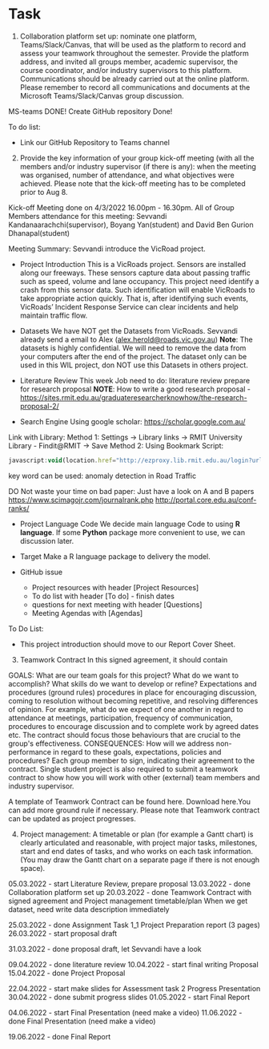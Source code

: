 # Task
1. Collaboration platform set up: nominate one platform, Teams/Slack/Canvas, that will be used as the platform to record and assess your teamwork throughout the semester.  Provide the platform address, and invited all groups member, academic supervisor, the course coordinator, and/or industry supervisors to this platform.  Communications should be already carried out at the online platform. Please remember to record all communications and documents at the Microsoft Teams/Slack/Canvas group discussion.

MS-teams DONE!
Create GitHub repository Done!

To do list:
+ Link our GitHub Repository to Teams channel

2.  Provide the key information of your group kick-off meeting (with all the members and/or industry supervisor (if there is any):  when the  meeting was organised, number of attendance, and what objectives were achieved.  Please note that the kick-off meeting has to be completed prior to Aug 8.

Kick-off Meeting done on 4/3/2022 16.00pm - 16.30pm.
All of Group Members attendance for this meeting: Sevvandi Kandanaarachchi(supervisor), Boyang Yan(student) and David Ben Gurion Dhanapal(student)

Meeting Summary:
Sevvandi introduce the VicRoad project.

+ Project Introduction
This is a VicRoads project. Sensors are installed along our freeways. These sensors capture data about passing traffic such as speed, volume and lane occupancy. This project need identify a crash from this sensor data. Such identification will enable VicRoads to take appropriate action quickly. That is, after identifying such events, VicRoads’ Incident Response Service can clear incidents and help maintain traffic flow.

+ Datasets
We have NOT get the Datasets from VicRoads. Sevvandi already send a email to Alex (alex.herold@roads.vic.gov.au)
**Note**: The datasets is highly confidential. We will need to remove the data from your computers after the end of the project. The dataset only can be used in this WIL project, don NOT use this Datasets in others project.

+ Literature Review
This week Job need to do: literature review prepare for research proposal
**NOTE**: How to write a good research proposal - https://sites.rmit.edu.au/graduateresearcherknowhow/the-research-proposal-2/

+ Search Engine
Using google scholar: https://scholar.google.com.au/

Link with Library:
Method 1: Settings -> Library links -> RMIT University Library - Findit@RMIT -> Save
Method 2: Using Bookmark Script:

``` javascript
javascript:void(location.href="http://ezproxy.lib.rmit.edu.au/login?url="+location.href)
```

key word can be used: anomaly detection in Road Traffic

DO Not waste your time on bad paper: Just have a look on A and B papers
https://www.scimagojr.com/journalrank.php
http://portal.core.edu.au/conf-ranks/

+ Project Language Code
We decide main language Code to using **R language**. If some **Python** package more convenient to use, we can discussion later.

+ Target
Make a R language package to delivery the model.

+ GitHub issue
  - Project resources with header [Project Resources]
  - To do list with header [To do] - finish dates
  - questions for next meeting with header [Questions]
  - Meeting Agendas with [Agendas]
  
To Do List:
- This project introduction should move to our Report Cover Sheet.

3. Teamwork Contract  In this signed agreement, it should contain

GOALS: What are our team goals for this project? What do we want to accomplish? What skills do we want to develop or refine?
Expectations and procedures (ground rules)  procedures in place for encouraging discussion, coming to resolution without becoming repetitive, and resolving differences of opinion. For example,  what do we expect of one another in regard to attendance at meetings, participation, frequency of communication, procedures to encourage discussion and to complete work by agreed dates etc. The contract should focus those behaviours that are crucial to the group's effectiveness.
CONSEQUENCES: How will we address non-performance in regard to these goals, expectations, policies and procedures?
Each group member  to sign, indicating their agreement to the contract.
Single student project is also required to submit a teamwork contract to show how you will work with other (external) team members and industry supervisor.

A template of Teamwork Contract can be found here.  Download here.You can add more ground rule if necessary.   Please note that Teamwork contract can be updated as project progresses.

4. Project management:  A timetable or plan (for example a Gantt chart) is clearly articulated and reasonable, with project major tasks, milestones, start and end dates of tasks, and who works on each task information.   (You may draw the Gantt chart on a separate page if there is not enough space).

05.03.2022 - start Literature Review, prepare proposal
13.03.2022 - done Collaboration platform set up
20.03.2022 - done Teamwork Contract with signed agreement and Project management timetable/plan
When we get dataset, need write data description immediately

25.03.2022 - done Assignment Task 1_1 Project Preparation report (3 pages)
26.03.2022 - start proposal draft

31.03.2022 - done proposal draft, let Sevvandi have a look

09.04.2022 - done literature review
10.04.2022 - start final writing Proposal
15.04.2022 - done Project Proposal

22.04.2022 - start make slides for Assessment task 2 Progress Presentation
30.04.2022 - done submit progress slides
01.05.2022 - start Final Report

04.06.2022 - start Final Presentation (need make a video)
11.06.2022 - done Final Presentation (need make a video)

19.06.2022 - done Final Report
